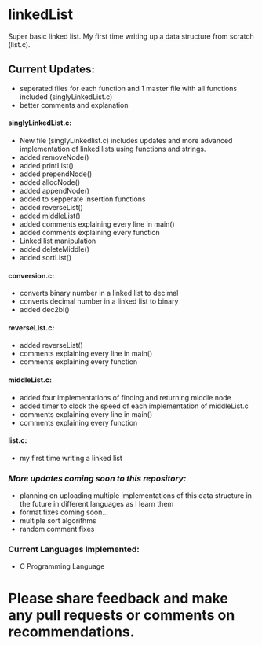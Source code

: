 # linkedList
Super basic linked list. My first time writing up a data structure from scratch (list.c).  
  
## Current Updates: 
* seperated files for each function and 1 master file with all functions included (singlyLinkedList.c)  
* better comments and explanation
#### singlyLinkedList.c:  
* New file (singlyLinkedlist.c) includes updates and more advanced implementation of linked lists using functions and strings.  
* added removeNode()
* added printList()
* added prependNode()
* added allocNode()
* added appendNode()
* added to sepperate insertion functions
* added reverseList()
* added middleList()
* added comments explaining every line in main()
* added comments explaining every function
* Linked list manipulation   
* added deleteMiddle()
* added sortList()
#### conversion.c:   
* converts binary number in a linked list to decimal 
* converts decimal number in a linked list to binary
* added dec2bi()  
#### reverseList.c:  
* added reverseList()
* comments explaining every line in main()
* comments explaining every function  
#### middleList.c:  
* added four implementations of finding and returning middle node
* added timer to clock the speed of each implementation of middleList.c
* comments explaining every line in main()
* comments explaining every function  
#### list.c:
* my first time writing a linked list
### ***More updates coming soon to this repository:*** ###  
* planning on uploading multiple implementations of this data structure in the future in different languages as I learn them
* format fixes coming soon... 
* multiple sort algorithms
* random comment fixes 
### Current Languages Implemented:   
* C Programming Language  
  
# Please share feedback and make any pull requests or comments on recommendations.

